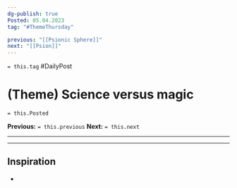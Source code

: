 ```yaml
---
dg-publish: true
Posted: 05.04.2023
tag: "#ThemeThursday"

previous: "[[Psionic Sphere]]"
next: "[[Psion]]"
---
```

`= this.tag` #DailyPost 
# (Theme) Science versus magic
`= this.Posted`

**Previous:** `= this.previous`
**Next:** `= this.next`

---



---

## Inspiration
- 